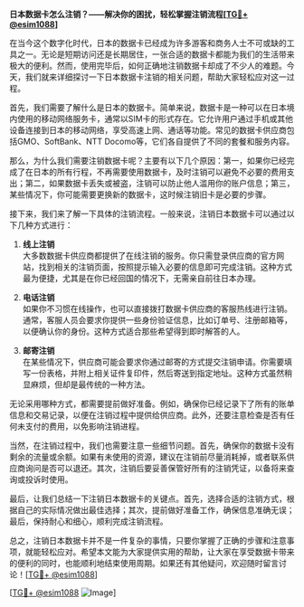 **日本数据卡怎么注销？——解决你的困扰，轻松掌握注销流程[[TG💪+ @esim1088](https://t.me/s/esim1088)]**

在当今这个数字化时代，日本的数据卡已经成为许多游客和商务人士不可或缺的工具之一。无论是短期访问还是长期居住，一张合适的数据卡都能为我们的生活带来极大的便利。然而，使用完毕后，如何正确地注销数据卡却成了不少人的难题。今天，我们就来详细探讨一下日本数据卡注销的相关问题，帮助大家轻松应对这一过程。

首先，我们需要了解什么是日本的数据卡。简单来说，数据卡是一种可以在日本境内使用的移动网络服务卡，通常以SIM卡的形式存在。它允许用户通过手机或其他设备连接到日本的移动网络，享受高速上网、通话等功能。常见的数据卡供应商包括GMO、SoftBank、NTT Docomo等，它们各自提供了不同的套餐和服务内容。

那么，为什么我们需要注销数据卡呢？主要有以下几个原因：第一，如果你已经完成了在日本的所有行程，不再需要使用数据卡，及时注销可以避免不必要的费用支出；第二，如果数据卡丢失或被盗，注销可以防止他人滥用你的账户信息；第三，某些情况下，你可能需要更换新的数据卡，这时候注销旧卡是必要的步骤。

接下来，我们来了解一下具体的注销流程。一般来说，注销日本数据卡可以通过以下几种方式进行：

1. **线上注销**  
   大多数数据卡供应商都提供了在线注销的服务。你只需登录供应商的官方网站，找到相关的注销页面，按照提示输入必要的信息即可完成注销。这种方式最为便捷，尤其是在你已经回国的情况下，无需亲自前往日本办理。

2. **电话注销**  
   如果你不习惯在线操作，也可以直接拨打数据卡供应商的客服热线进行注销。通常，客服人员会要求你提供一些身份验证信息，比如订单号、注册邮箱等，以便确认你的身份。这种方式适合那些希望得到即时解答的人。

3. **邮寄注销**  
   在某些情况下，供应商可能会要求你通过邮寄的方式提交注销申请。你需要填写一份表格，并附上相关证件复印件，然后寄送到指定地址。这种方式虽然稍显麻烦，但却是最传统的一种方法。

无论采用哪种方式，都需要提前做好准备。例如，确保你已经记录下了所有的账单信息和交易记录，以便在注销过程中提供给供应商。此外，还要注意检查是否有任何未支付的费用，以免影响注销进程。

当然，在注销过程中，我们也需要注意一些细节问题。首先，确保你的数据卡没有剩余的流量或余额。如果有未使用的资源，建议在注销前尽量消耗掉，或者联系供应商询问是否可以退还。其次，注销后要妥善保管好所有的注销凭证，以备将来查询或投诉时使用。

最后，让我们总结一下注销日本数据卡的关键点。首先，选择合适的注销方式，根据自己的实际情况做出最佳选择；其次，提前做好准备工作，确保信息准确无误；最后，保持耐心和细心，顺利完成注销流程。

总之，注销日本数据卡并不是一件复杂的事情，只要你掌握了正确的步骤和注意事项，就能轻松应对。希望本文能为大家提供实用的帮助，让大家在享受数据卡带来的便利的同时，也能顺利地结束使用周期。如果还有其他疑问，欢迎随时留言讨论！[[TG💪+ @esim1088](https://t.me/s/esim1088)]

[[TG💪+ @esim1088](https://t.me/s/esim1088) ![Image](https://i.postimg.cc/4NQfJmqS/Snipaste-2025-05-13-00-14-12.png)]